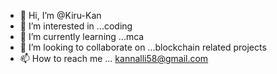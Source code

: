 - 👋 Hi, I’m @Kiru-Kan
- 👀 I’m interested in ...coding
- 🌱 I’m currently learning ...mca
- 💞️ I’m looking to collaborate on ...blockchain related projects 
- 📫 How to reach me ... kannalli58@gmail.com


<!---
Kiru-Kan/Kiru-Kan is a ✨ special ✨ repository because its `README.md` (this file) appears on your GitHub profile.
You can click the Preview link to take a look at your changes.
--->
